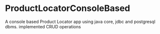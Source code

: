 # ProductLocatorConsoleBased
A console based Product Locator app using java core, jdbc and postgresql dbms.
implemented CRUD operations
